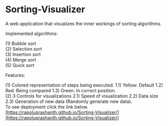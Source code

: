 # Sorting-Visualizer
A web application that visualizes the inner workings of sorting algorithms.
<br>

Implemented algorithms:

(1) Bubble sort
<br>
(2) Selection sort
<br>
(3) Insertion sort
<br>
(4) Merge sort
<br>
(5) Quick sort

Features:

(1) Colored representation of steps being executed. 1.1) Yellow: Default 1.2) Red: Being compared 1.3) Green: In  correct position.
<br>
(2) 3 Controls for visualizations 2.1) Speed of visualization 2.2) Data size 2.3) Generation of new data (Randomly generate new data).
<br>
To see deployment click the link below.
<br>
[https://rapoluprashanth.github.io/Sorting-Visualizer/](https://rapoluprashanth.github.io/Sorting-Visualizer/)
